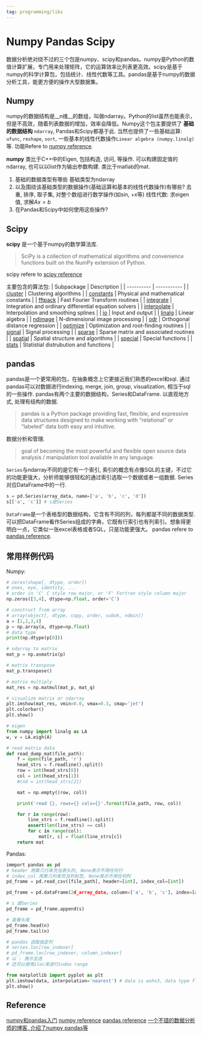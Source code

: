 ```yaml
---
tag: programming/libs
---
```

# Numpy Pandas Scipy
数据分析绝对绕不过的三个包是numpy、scipy和pandas。numpy是Python的数值计算扩展，专门用来处理矩阵，它的运算效率比列表更高效。scipy是基于numpy的科学计算包，包括统计、线性代数等工具。pandas是基于numpy的数据分析工具，能更方便的操作大型数据集。

## Numpy
numpy的数据结构是__n维__的数组，叫做ndarray。Python的list虽然也能表示，但是不高效，随着列表数据的增加，效率会降低。Numpy这个包主要提供了 __基础的数据结构__ `ndarray`, Pandas和Scipy都基于此. 当然也提供了一些基础运算: `ufunc`, `reshape`, `sort`, 一些基本的线性代数操作`Linear algebra (numpy.linalg)`等. 功能Refere to [numpy reference](https://docs.scipy.org/doc/numpy/reference/index.html).

__numpy__ 类比于C++中的Eigen, 包括构造, 访问, 等操作. 可以构建固定值的ndarray, 也可以以list作为输出参数构建. 类比于matlab的mat.

1. 基础的数据类型有哪些
    基础类型为ndarray
2. 以及围绕该基础类型的数据操作(基础运算和基本的线性代数操作)有哪些?
    去重, 排序, 取子集, 对整个数组进行数学操作(如sin, +x等)
    线性代数: 求eigen值, 求解$Ax=b$
3. 在Pandas和Scipy中如何使用这些操作?

## Scipy
__scipy__ 是一个基于numpy的数学算法库.
> SciPy is a collection of mathematical algorithms and convenience functions built on the NumPy extension of Python.

scipy refere to [scipy reference](https://docs.scipy.org/doc/scipy/reference/tutorial/general.html)

主要包含的算法包:
| Subpackage | Description |
| ---------- | ----------- |
| [cluster](https://docs.scipy.org/doc/scipy/reference/cluster.html#module-scipy.cluster) | Clustering algorithms |
| [constants](https://docs.scipy.org/doc/scipy/reference/constants.html#module-scipy.constants) | Physical and mathematical constants |
| [fftpack](https://docs.scipy.org/doc/scipy/reference/fftpack.html#module-scipy.fftpack) | Fast Fourier Transform routines |
| [integrate](https://docs.scipy.org/doc/scipy/reference/integrate.html#module-scipy.integrate) | Integration and ordinary differential equation solvers |
| [interpolate](https://docs.scipy.org/doc/scipy/reference/integrate.html#module-scipy.integrate) | Interpolation and smoothing splines |
| [io](https://docs.scipy.org/doc/scipy/reference/io.html#module-scipy.io) | Input and output |
| [linalg](https://docs.scipy.org/doc/scipy/reference/linalg.html#module-scipy.linalg) | Linear algebra |
| [ndimage](https://docs.scipy.org/doc/scipy/reference/ndimage.html#module-scipy.ndimage) | N-dimensional image processing |
| [odr](https://docs.scipy.org/doc/scipy/reference/odr.html#module-scipy.odr) | Orthogonal distance regression |
| [optimize](https://docs.scipy.org/doc/scipy/reference/optimize.html#module-scipy.optimize) | Optimization and root-finding routines |
| [signal](https://docs.scipy.org/doc/scipy/reference/signal.html#module-scipy.signal) | Signal processing |
| [sparse](https://docs.scipy.org/doc/scipy/reference/sparse.html#module-scipy.sparse) | Sparse matrix and associated routines |
| [spatial](https://docs.scipy.org/doc/scipy/reference/spatial.html#module-scipy.spatial) | Spatial structure and algorithms |
| [special](https://docs.scipy.org/doc/scipy/reference/special.html#module-scipy.special) | Special functions |
| [stats](https://docs.scipy.org/doc/scipy/reference/stats.html#module-scipy.stats) | Statistial distrubution and functions |


## pandas
pandas是一个更常用的包，在抽象概念上它更接近我们熟悉的excel和sql. 通过pandas可以对数据进行indexing, merge, join, group, visualization, 相当于sql的一些操作. pandas有两个主要的数据结构，Series和DataFrame.
以直观地方式, 处理有结构的数据.
>pandas is a Python package providing fast, flexible, and expressive data structures designed to make working with “relational” or “labeled” data both easy and intuitive.

数据分析和管理.
> goal of becoming the most powerful and flexible open source data analysis / manipulation tool available in any language. 

`Series`与ndarray不同的是它有一个索引, 索引的概念有点像SQL的主键，不过它的功能更强大，分析师能够很轻松的通过索引选取一个数据或者一组数据. Series对应DataFrame中的一行.
```python
s = pd.Series(array_data, name=['a', 'b', 'c', 'd'])
s[['a', 'c']] # s是Series
```

`DataFrame`是一个表格型的数据结构，它含有不同的列，每列都是不同的数据类型. 可以把DataFrame看作Series组成的字典，它既有行索引也有列索引。想象得更明白一点，它类似一张excel表格或者SQL，只是功能更强大。
pandas refere to [pandas reference](https://pandas.pydata.org/pandas-docs/stable/reference/frame.html).

## 常用样例代码
Numpy:
```python
# zeros(shape[, dtype, order])
# ones, eye, identity, ...
# order in 'C' C style row major, or 'F' Fortran style column major
np.zeros([3,4], dtype=np.float, order='C')

# construct from array
# array(object[, dtype, copy, order, subok, ndmin])
a = [1,2,3,4]
p = np.array(a, dtype=np.float)
# data type
print(np.dtype(p[0]))

# ndarray to matrix
mat_p = np.asmatrix(p)

# matrix transpose
mat_p.transpose()

# matrix multiply
mat_res = np.matmul(mat_p, mat_q)

# visualize matrix or ndarray
plt.imshow(mat_res, vmin=0.0, vmax=0.3, cmap='jet')
plt.colorbar()
plt.show()

# eigen
from numpy import linalg as LA
w, v = LA.eigh(A)

# read matrix data
def read_dump_mat(file_path):
    f = open(file_path, 'r')
    head_strs = f.readline().split()
    row = int(head_strs[0])
    col = int(head_strs[1])
    #cnd = int(head_strs[2])

    mat = np.empty((row, col))

    print('read {}, rows={} cols={}'.format(file_path, row, col))

    for r in range(row):
        line_strs = f.readline().split()
        assert(len(line_strs) == col)
        for c in range(col):
            mat[r, c] = float(line_strs[c])
    return mat
```

Pandas:
```python
immport pandas as pd
# header 用第几行来充当表头的, None表示不用任何行
# index_col 用第几列来充当列标签, None表示不用任何列
pd_frame = pd.read_csv([file_path], header=[int], index_col=[int])

pd_frame = pd.dataFrame(2d_array_data, column=['a', 'b', 'c'], index=[array] )

# s 是Series
pd_frame = pd_frame.append(s)

# 查看头尾
pd_frame.head(n)
pd_frame.tail(n)

# pandas 选取指定列
# series.loc[row_indexer]
# pd_frame.loc[row_indexer, column_indexer]
# 以 : 表示全选
# 还可以使用iloc来进行index range
```

```python
from matplotlib import pyplot as plt
plt.imshow(data, interpolation='nearest') # data is wxhx3, data type float (0,1)
plt.show()
```

## Reference
[numpy和pandas入门](https://zhuanlan.zhihu.com/p/27624814)
[numpy reference](https://docs.scipy.org/doc/numpy/reference/index.html)
[pandas reference](https://pandas.pydata.org/pandas-docs/stable/reference/frame.html)
[一个不错的数据分析师的博客, 介绍了numpy pandas等](https://ask.hellobi.com/blog/wangdawei/9160)
